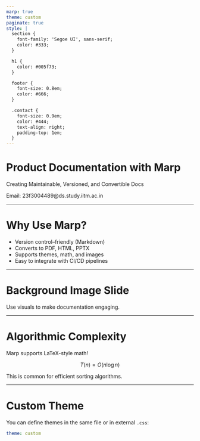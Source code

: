 ```yaml
---
marp: true
theme: custom
paginate: true
style: |
  section {
    font-family: 'Segoe UI', sans-serif;
    color: #333;
  }

  h1 {
    color: #005f73;
  }

  footer {
    font-size: 0.8em;
    color: #666;
  }

  .contact {
    font-size: 0.9em;
    color: #444;
    text-align: right;
    padding-top: 1em;
  }
---
```


<!-- _class: lead -->

# Product Documentation with Marp

Creating Maintainable, Versioned, and Convertible Docs

<div class="contact">
Email: 23f3004489@ds.study.iitm.ac.in
</div>

---

# Why Use Marp?

- Version control–friendly (Markdown)
- Converts to PDF, HTML, PPTX
- Supports themes, math, and images
- Easy to integrate with CI/CD pipelines

---

<!-- _backgroundImage: url("https://images.unsplash.com/photo-1526378722543-4a1a225dc1e1?auto=format&fit=crop&w=1200&q=80") -->
<!-- _backgroundSize: cover -->
<!-- _color: white -->

# Background Image Slide

Use visuals to make documentation engaging.

---

# Algorithmic Complexity

Marp supports LaTeX-style math!

$$
T(n) = O(n \log n)
$$

This is common for efficient sorting algorithms.

---

# Custom Theme

You can define themes in the same file or in external `.css`:

```yaml
theme: custom
